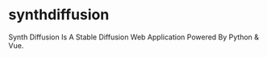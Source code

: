 # synthdiffusion
Synth Diffusion Is A Stable Diffusion Web Application Powered By Python &amp; Vue.

